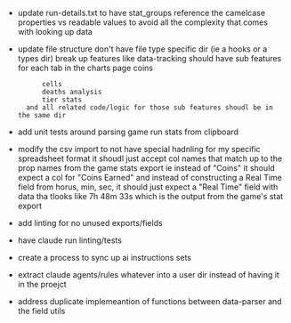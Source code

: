 - update run-details.txt to have stat_groups reference the camelcase properties vs readable values to avoid all the complexity that comes with looking up data
- update file structure
    don't have file type specific dir (ie a hooks or a types dir)
    break up features
        like data-tracking should have sub features for each tab in the charts page
            coins

            cells
            deaths analysis
            tier stats
        and all related code/logic for those sub features shoudl be in the same dir
- add unit tests around parsing game run stats from clipboard
- modify the csv import to not have special hadnling for my specific spreadsheet format
    it shoudl just accept col names that match up to the prop names from the game stats export
    ie instead of "Coins" it should expect a col for "Coins Earned"
    and instead of constructing a Real Time field from horus, min, sec, it should just expect a "Real Time" field with data tha tlooks like 7h 48m 33s which is the output from the game's stat export
- add linting for no unused exports/fields
- have claude run linting/tests
- create a process to sync up ai instructions sets
- extract claude agents/rules whatever into a user dir instead of having it in the proejct    
- address duplicate implemeantion of functions between data-parser and the field utils